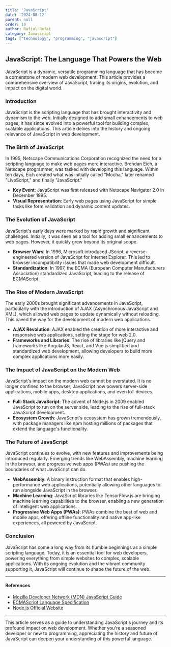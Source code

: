 ```yaml
---
title: 'JavaScript'
date: '2024-08-12'
parent: null
order: 10
author: Rafiul Refat
category: Javascript
tags: ["technology", "programming", "javascript"]
---
```


## JavaScript: The Language That Powers the Web

JavaScript is a dynamic, versatile programming language that has become a cornerstone of modern web development. This article provides a comprehensive overview of JavaScript, tracing its origins, evolution, and impact on the digital world.

### Introduction

JavaScript is the scripting language that has brought interactivity and dynamism to the web. Initially designed to add small enhancements to web pages, it has since evolved into a powerful tool for building complex, scalable applications. This article delves into the history and ongoing relevance of JavaScript in web development.

### The Birth of JavaScript

In 1995, Netscape Communications Corporation recognized the need for a scripting language to make web pages more interactive. Brendan Eich, a Netscape programmer, was tasked with developing this language. Within ten days, Eich created what was initially called "Mocha," later renamed "LiveScript," and finally "JavaScript."

- **Key Event**: JavaScript was first released with Netscape Navigator 2.0 in December 1995.
- **Visual Representation**: Early web pages using JavaScript for simple tasks like form validation and dynamic content updates.

### The Evolution of JavaScript

JavaScript's early days were marked by rapid growth and significant challenges. Initially, it was seen as a tool for adding small enhancements to web pages. However, it quickly grew beyond its original scope.

- **Browser Wars**: In 1996, Microsoft introduced JScript, a reverse-engineered version of JavaScript for Internet Explorer. This led to browser incompatibility issues that made web development difficult.
- **Standardization**: In 1997, the ECMA (European Computer Manufacturers Association) standardized JavaScript, leading to the release of ECMAScript.

### The Rise of Modern JavaScript

The early 2000s brought significant advancements in JavaScript, particularly with the introduction of AJAX (Asynchronous JavaScript and XML), which allowed web pages to update dynamically without reloading. This paved the way for the development of modern web applications.

- **AJAX Revolution**: AJAX enabled the creation of more interactive and responsive web applications, setting the stage for web 2.0.
- **Frameworks and Libraries**: The rise of libraries like jQuery and frameworks like AngularJS, React, and Vue.js simplified and standardized web development, allowing developers to build more complex applications more easily.

### The Impact of JavaScript on the Modern Web

JavaScript's impact on the modern web cannot be overstated. It is no longer confined to the browser; JavaScript now powers server-side applications, mobile apps, desktop applications, and even IoT devices.

- **Full-Stack JavaScript**: The advent of Node.js in 2009 enabled JavaScript to run on the server side, leading to the rise of full-stack JavaScript development.
- **Ecosystem Growth**: JavaScript's ecosystem has grown tremendously, with package managers like npm hosting millions of packages that extend the language's functionality.

### The Future of JavaScript

JavaScript continues to evolve, with new features and improvements being introduced regularly. Emerging trends like WebAssembly, machine learning in the browser, and progressive web apps (PWAs) are pushing the boundaries of what JavaScript can do.

- **WebAssembly**: A binary instruction format that enables high-performance web applications, potentially allowing other languages to run alongside JavaScript in the browser.
- **Machine Learning**: JavaScript libraries like TensorFlow.js are bringing machine learning capabilities to the browser, enabling a new generation of intelligent web applications.
- **Progressive Web Apps (PWAs)**: PWAs combine the best of web and mobile apps, offering offline functionality and native app-like experiences, all powered by JavaScript.

### Conclusion

JavaScript has come a long way from its humble beginnings as a simple scripting language. Today, it is an essential tool for web developers, powering everything from simple websites to complex, scalable applications. With its ongoing evolution and the vibrant community supporting it, JavaScript will continue to shape the future of the web.

---

#### References
- [Mozilla Developer Network (MDN) JavaScript Guide](https://developer.mozilla.org/en-US/docs/Web/JavaScript/Guide)
- [ECMAScript Language Specification](https://www.ecma-international.org/publications-and-standards/standards/ecma-262/)
- [Node.js Official Website](https://nodejs.org/)

---

This article serves as a guide to understanding JavaScript's journey and its profound impact on web development. Whether you're a seasoned developer or new to programming, appreciating the history and future of JavaScript can deepen your understanding of this powerful language.
